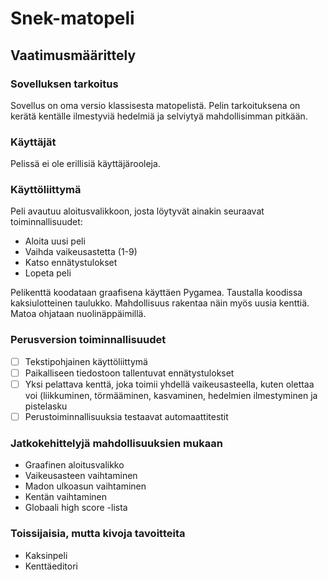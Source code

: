 # Snek-matopeli

## Vaatimusmäärittely

### Sovelluksen tarkoitus

Sovellus on oma versio klassisesta matopelistä. Pelin tarkoituksena on kerätä kentälle ilmestyviä hedelmiä ja selviytyä mahdollisimman
pitkään.

### Käyttäjät

Pelissä ei ole erillisiä käyttäjärooleja.

### Käyttöliittymä

Peli avautuu aloitusvalikkoon, josta löytyvät ainakin seuraavat toiminnallisuudet:

- Aloita uusi peli
- Vaihda vaikeusastetta (1-9)
- Katso ennätystulokset
- Lopeta peli

Pelikenttä koodataan graafisena käyttäen Pygamea. Taustalla koodissa kaksiulotteinen taulukko. Mahdollisuus rakentaa näin myös uusia
kenttiä. Matoa ohjataan nuolinäppäimillä.

### Perusversion toiminnallisuudet

- [ ] Tekstipohjainen käyttöliittymä
- [ ] Paikalliseen tiedostoon tallentuvat ennätystulokset
- [ ] Yksi pelattava kenttä, joka toimii yhdellä vaikeusasteella, kuten olettaa voi (liikkuminen, törmääminen, kasvaminen, hedelmien ilmestyminen ja pistelasku
- [ ] Perustoiminnallisuuksia testaavat automaattitestit

### Jatkokehittelyjä mahdollisuuksien mukaan

- Graafinen aloitusvalikko
- Vaikeusasteen vaihtaminen
- Madon ulkoasun vaihtaminen
- Kentän vaihtaminen
- Globaali high score -lista

### Toissijaisia, mutta kivoja tavoitteita

- Kaksinpeli
- Kenttäeditori
